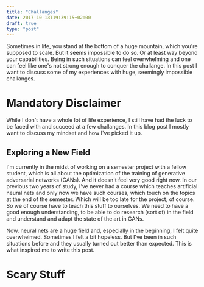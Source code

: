 ```yaml
---
title: "Challanges"
date: 2017-10-13T19:39:15+02:00
draft: true
type: "post"
---
```


Sometimes in life, you stand at the bottom of a huge mountain, which you're supposed to scale. But it seems impossible to do so. Or at least way beyond your capabilities. Being in such situations can feel overwhelming and one can feel like one's not strong enough to conquer the challange. In this post I want to discuss some of my experiences with huge, seemingly impossible challanges.

<!--more-->

# Mandatory Disclaimer
While I don't have a whole lot of life experience, I still have had the luck to be faced with and succeed at a few challanges. In this blog post I mostly want to discuss my mindset and how I've picked it up.

## Exploring a New Field
I'm currently in the midst of working on a semester project with a fellow student, which is all about the optimization of the training of generative adversarial networks (GANs). And it doesn't feel very good right now. In our previous two years of study, I've never had a course which teaches artificial neural nets and only now we have such courses, which touch on the topics at the end of the semester. Which will be too late for the project, of course. So we of course have to teach this stuff to ourselves. We need to have a good enough understanding, to be able to do research (sort of) in the field and understand and adapt the state of the art in GANs.

Now, neural nets are a huge field and, especially in the beginning, I felt quite overwhelmed. Sometimes I felt a bit hopeless. But I've been in such situations before and they usually turned out better than expected. This is what inspired me to write this post.

# Scary Stuff


